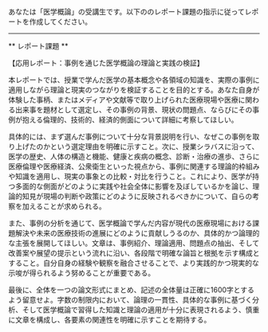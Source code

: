 あなたは「医学概論」の受講生です。以下ののレポート課題の指示に従ってレポートを作成してください。

---------------------------------------
** レポート課題 **

【応用レポート：事例を通じた医学概論の理論と実践の検証】

本レポートでは、授業で学んだ医学の基本概念や各領域の知識を、実際の事例に適用しながら理論と現実のつながりを検証することを目的とする。あなた自身が体験した事柄、またはメディアや文献等で取り上げられた医療現場や医療に関わる出来事を題材として選定し、その事例の背景、現状の問題点、ならびにその事例が抱える倫理的、技術的、経済的側面について詳細に考察してほしい。

具体的には、まず選んだ事例について十分な背景説明を行い、なぜこの事例を取り上げたのかという選定理由を明確に示すこと。次に、授業シラバスに沿って、医学の歴史、人体の構造と機能、健康と疾病の概念、診断・治療の進歩、さらに医療倫理や医療経済、公衆衛生といった視点から、事例に関連する理論的枠組みや知識を適用し、現実の事象との比較・対比を行うこと。これにより、医学が持つ多面的な側面がどのように実践や社会全体に影響を及ぼしているかを論じ、理論的知見が現場の判断や政策にどのように反映されるべきかについて、自らの考察を加えることが求められる。

また、事例の分析を通じて、医学概論で学んだ内容が現代の医療現場における課題解決や未来の医療技術の進展にどのように貢献しうるのか、具体的かつ論理的な主張を展開してほしい。文章は、事例紹介、理論適用、問題点の抽出、そして改善案や展望の提示という流れに沿い、各段階で明確な論旨と根拠を示す構成とすること。自分自身の経験や観察を融合させることで、より実践的かつ現実的な示唆が得られるよう努めることが重要である。

最後に、全体を一つの論文形式にまとめ、記述の全体量は正確に1600字とするよう留意せよ。字数の制限内において、論理の一貫性、具体的な事例に基づく分析、そして医学概論で習得した知識と理論の適用が十分に表現されるよう、慎重に文章を構成し、各要素の関連性を明確に示すことを期待する。